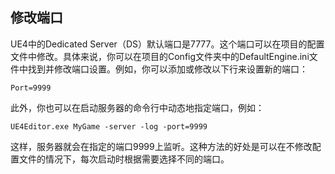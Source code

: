 ## 修改端口

UE4中的Dedicated Server（DS）默认端口是7777。这个端口可以在项目的配置文件中修改。具体来说，你可以在项目的Config文件夹中的DefaultEngine.ini文件中找到并修改端口设置。例如，你可以添加或修改以下行来设置新的端口：

    Port=9999

此外，你也可以在启动服务器的命令行中动态地指定端口，例如：

    UE4Editor.exe MyGame -server -log -port=9999

这样，服务器就会在指定的端口9999上监听。这种方法的好处是可以在不修改配置文件的情况下，每次启动时根据需要选择不同的端口。
  